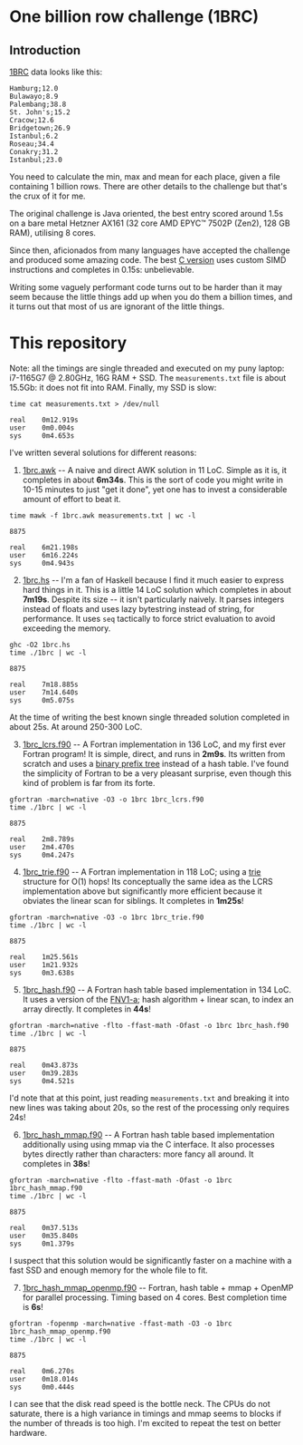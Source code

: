 # One billion row challenge (1BRC)

## Introduction

[1BRC](https://github.com/gunnarmorling/1brc) data
looks like this:

```
Hamburg;12.0
Bulawayo;8.9
Palembang;38.8
St. John's;15.2
Cracow;12.6
Bridgetown;26.9
Istanbul;6.2
Roseau;34.4
Conakry;31.2
Istanbul;23.0
```

You need to calculate the min, max and mean for each
place, given a file containing 1 billion rows. There
are other details to the challenge but that's the crux
of it for me.

The original challenge is Java oriented, the best entry
scored around 1.5s on a bare metal Hetzner AX161 (32
core AMD EPYC™ 7502P (Zen2), 128 GB RAM), utilising 8
cores.

Since then, aficionados from many languages have
accepted the challenge and produced some amazing code.
The best
[C version](https://github.com/gunnarmorling/1brc/discussions/138)
uses custom SIMD instructions and completes in 0.15s:
unbelievable.

Writing some vaguely performant code turns out to be
harder than it may seem because the little things add
up when you do them a billion times, and it turns out
that most of us are ignorant of the little things.

# This repository

Note: all the timings are single threaded and executed
on my puny laptop: i7-1165G7 @ 2.80GHz, 16G RAM + SSD.
The `measurements.txt` file is about 15.5Gb: it does
not fit into RAM. Finally, my SSD is slow:
```
time cat measurements.txt > /dev/null

real    0m12.919s
user    0m0.004s
sys     0m4.653s
```

I've written several solutions for different reasons:

1. [1brc.awk](1brc.awk) -- A naive and direct AWK
solution in 11 LoC. Simple as it is, it completes in
about **6m34s**. This is the sort of code you might
write in 10-15 minutes to just "get it done", yet one
has to invest a considerable amount of effort to beat
it.
```
time mawk -f 1brc.awk measurements.txt | wc -l

8875

real    6m21.198s
user    6m16.224s
sys     0m4.943s
```

2. [1brc.hs](1brc.hs) -- I'm a fan of Haskell because
I find it much easier to express hard things in it.
This is a little 14 LoC solution which completes in 
about **7m19s**. Despite its size -- it isn't
particularly naively. It parses integers instead of
floats and uses lazy bytestring instead of string,
for performance. It uses `seq` tactically to force
strict evaluation to avoid exceeding the memory.
```
ghc -O2 1brc.hs
time ./1brc | wc -l 

8875

real    7m18.885s
user    7m14.640s
sys     0m5.075s
```
At the time of writing the best known single threaded
solution completed in about 25s. At around 250-300
LoC.

3. [1brc_lcrs.f90](1brc_lcrs.f90) -- A Fortran
implementation in 136 LoC, and my first ever
Fortran program! It is simple, direct, and runs
in **2m9s**. Its written from scratch and uses a
[binary prefix tree](https://en.wikipedia.org/wiki/Left-child_right-sibling_binary_tree)
instead of a hash table. I've found the simplicity 
of Fortran to be a very pleasant surprise, even
though this kind of problem is far from its forte.
```
gfortran -march=native -O3 -o 1brc 1brc_lcrs.f90
time ./1brc | wc -l

8875

real    2m8.789s
user    2m4.470s
sys     0m4.247s
```

4. [1brc_trie.f90](1brc_trie.f90) -- A Fortran
implementation in 118 LoC; using
a [trie](https://en.wikipedia.org/wiki/Trie)
structure for O(1) hops! Its conceptually the
same idea as the LCRS implementation above but
significantly more efficient because it obviates
the linear scan for siblings. It completes in
**1m25s**!
```
gfortran -march=native -O3 -o 1brc 1brc_trie.f90
time ./1brc | wc -l

8875

real    1m25.561s
user    1m21.932s
sys     0m3.638s
```

5. [1brc_hash.f90](1brc_hash.f90) -- A Fortran
hash table based implementation in 134 LoC. 
It uses a version of the
[FNV1-a](https://en.wikipedia.org/wiki/Fowler%E2%80%93Noll%E2%80%93Vo_hash_function#FNV-1a_hash);
hash algorithm + linear scan, to index an array
directly. It completes in **44s**!
```
gfortran -march=native -flto -ffast-math -Ofast -o 1brc 1brc_hash.f90
time ./1brc | wc -l

8875

real    0m43.873s
user    0m39.283s
sys     0m4.521s

```
I'd note that at this point, just reading
`measurements.txt` and breaking it into new
lines was taking about 20s, so the rest of the
processing only requires 24s!

6. [1brc_hash_mmap.f90](1brc_hash_mmap.f90) --
A Fortran hash table based implementation
additionally using using mmap via the C
interface. It also processes bytes directly
rather than characters: more fancy all around.
It completes in **38s**!
```
gfortran -march=native -flto -ffast-math -Ofast -o 1brc 1brc_hash_mmap.f90
time ./1brc | wc -l

8875

real    0m37.513s
user    0m35.840s
sys     0m1.379s

```
I suspect that this solution would be
significantly faster on a machine with a fast
SSD and enough memory for the whole file to
fit.

7. [1brc_hash_mmap_openmp.f90](1brc_hash_mmap_openmp.f90) --
Fortran, hash table + mmap + OpenMP for
parallel processing. Timing based on 4 cores.
Best completion time is **6s**!
```
gfortran -fopenmp -march=native -ffast-math -O3 -o 1brc 1brc_hash_mmap_openmp.f90
time ./1brc | wc -l

8875

real    0m6.270s
user    0m18.014s
sys     0m0.444s
```
I can see that the disk read speed is the bottle
neck. The CPUs do not saturate, there is a high
variance in timings and mmap seems to blocks if
the number of threads is too high. I'm excited
to repeat the test on better hardware.
